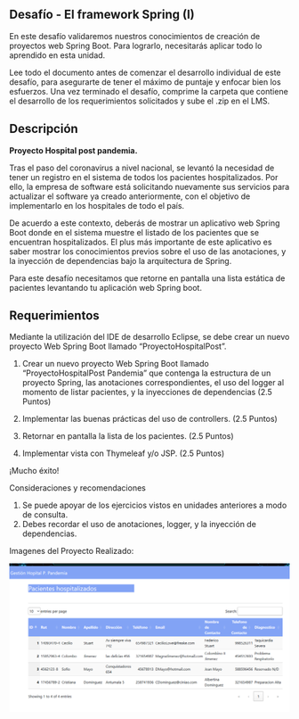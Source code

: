 Desafío - El framework Spring (I)
--
En este desafío validaremos  nuestros conocimientos de creación de proyectos web Spring Boot. Para lograrlo, necesitarás aplicar todo lo aprendido en esta unidad.

Lee todo el documento antes de comenzar el desarrollo individual de este desafío, para
asegurarte de tener el máximo de puntaje y enfocar bien los esfuerzos. Una vez terminado el
desafío, comprime la carpeta que contiene el desarrollo de los requerimientos solicitados y
sube el .zip en el LMS.

Descripción
-
<b>Proyecto Hospital post pandemia.</b>

Tras el paso del coronavirus a nivel nacional, se levantó la necesidad de tener un registro en
el sistema de todos los pacientes hospitalizados. Por ello, la empresa de software está
solicitando nuevamente sus servicios para actualizar el software ya creado anteriormente,
con el objetivo de implementarlo en los hospitales de todo el país.

De acuerdo a este contexto, deberás de mostrar un aplicativo web Spring Boot donde en el
sistema muestre el listado de los pacientes que se encuentran hospitalizados. El plus más
importante de este aplicativo es saber mostrar los conocimientos previos sobre el uso de
las anotaciones, y la inyección de dependencias bajo la arquitectura de Spring.

Para este desafío necesitamos que retorne en pantalla una lista estática de pacientes
levantando tu aplicación web Spring boot.


Requerimientos
--

Mediante la utilización del IDE de desarrollo Eclipse, se debe crear un nuevo proyecto Web
Spring Boot llamado “ProyectoHospitalPost”.


1. Crear un nuevo proyecto Web Spring Boot llamado “ProyectoHospitalPost
Pandemia” que contenga la estructura de un proyecto Spring, las anotaciones
correspondientes, el uso del logger al momento de listar pacientes, y la inyecciones
de dependencias (2.5 Puntos)

2. Implementar las buenas prácticas del uso de controllers. (2.5 Puntos)

3. Retornar en pantalla la lista de los pacientes. (2.5 Puntos)

4. Implementar vista con Thymeleaf y/o JSP. (2.5 Puntos)


¡Mucho éxito!



Consideraciones y recomendaciones

1. Se puede apoyar de los ejercicios vistos en unidades anteriores a modo de
consulta.
2. Debes recordar el uso de anotaciones, logger, y la inyección de dependencias.


Imagenes del Proyecto Realizado:

![alt text](image.png)

